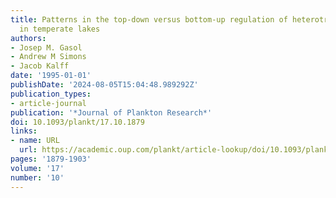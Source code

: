 ```yaml
---
title: Patterns in the top-down versus bottom-up regulation of heterotrophic nanoflagellates
  in temperate lakes
authors:
- Josep M. Gasol
- Andrew M Simons
- Jacob Kalff
date: '1995-01-01'
publishDate: '2024-08-05T15:04:48.989292Z'
publication_types:
- article-journal
publication: '*Journal of Plankton Research*'
doi: 10.1093/plankt/17.10.1879
links:
- name: URL
  url: https://academic.oup.com/plankt/article-lookup/doi/10.1093/plankt/17.10.1879
pages: '1879-1903'
volume: '17'
number: '10'
---
```

